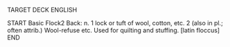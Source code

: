 TARGET DECK
ENGLISH

START
Basic
Flock2
Back: n. 1 lock or tuft of wool, cotton, etc. 2 (also in pl.; often attrib.) Wool-refuse etc. Used for quilting and stuffing. [latin floccus]
END
